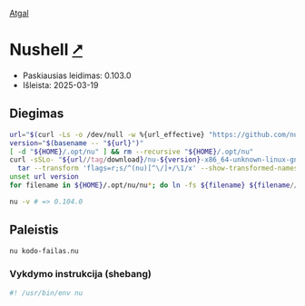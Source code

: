 [Atgal](./readme.md)

# Nushell [&#x2B67;](https://www.nushell.sh/)

* Paskiausias leidimas: 0.103.0
* Išleista: 2025-03-19

## Diegimas

```bash
url="$(curl -Ls -o /dev/null -w %{url_effective} "https://github.com/nushell/nushell/releases/latest")"
version="$(basename -- "${url}")"
[ -d "${HOME}/.opt/nu" ] && rm --recursive "${HOME}/.opt/nu"
curl -sSLo- "${url//tag/download}/nu-${version}-x86_64-unknown-linux-gnu.tar.gz" |\
  tar --transform 'flags=r;s/^(nu)[^\/]+/\1/x' --show-transformed-names -xzvC "${HOME}/.opt"
unset url version
for filename in ${HOME}/.opt/nu/nu*; do ln -fs ${filename} ${filename//.opt\/nu\//.local/bin/}; done

nu -v # => 0.104.0
```

## Paleistis

```bash
nu kodo-failas.nu
```

### Vykdymo instrukcija (shebang)

```bash
#! /usr/bin/env nu
```
